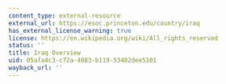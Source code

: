 ```yaml
---
content_type: external-resource
external_url: https://esoc.princeton.edu/country/iraq
has_external_license_warning: true
license: https://en.wikipedia.org/wiki/All_rights_reserved
status: ''
title: Iraq Overview
uid: 05afa4c3-c72a-4083-b119-53482dee5101
wayback_url: ''
---
```

